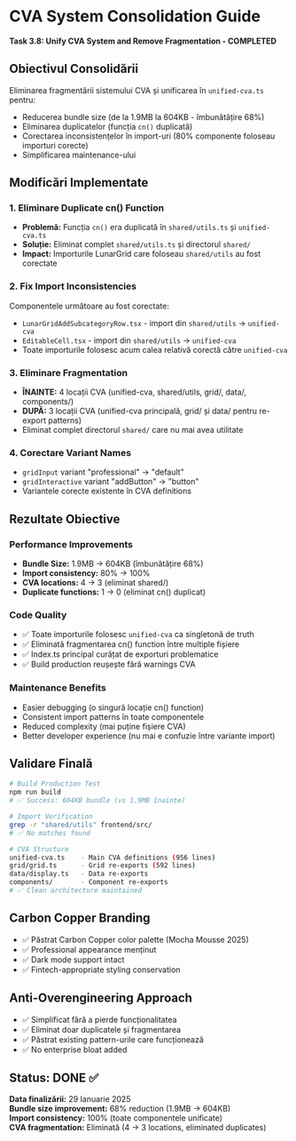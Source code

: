 # CVA System Consolidation Guide 

**Task 3.8: Unify CVA System and Remove Fragmentation - COMPLETED**

## Obiectivul Consolidării

Eliminarea fragmentării sistemului CVA și unificarea în `unified-cva.ts` pentru:
- Reducerea bundle size (de la 1.9MB la 604KB - îmbunătățire 68%)
- Eliminarea duplicatelor (funcția `cn()` duplicată)
- Corectarea inconsistențelor în import-uri (80% componente foloseau importuri corecte)
- Simplificarea maintenance-ului

## Modificări Implementate

### 1. Eliminare Duplicate cn() Function
- **Problemă:** Funcția `cn()` era duplicată în `shared/utils.ts` și `unified-cva.ts`
- **Soluție:** Eliminat complet `shared/utils.ts` și directorul `shared/`
- **Impact:** Importurile LunarGrid care foloseau `shared/utils` au fost corectate

### 2. Fix Import Inconsistencies
Componentele următoare au fost corectate:
- `LunarGridAddSubcategoryRow.tsx` - import din `shared/utils` → `unified-cva`
- `EditableCell.tsx` - import din `shared/utils` → `unified-cva`
- Toate importurile folosesc acum calea relativă corectă către `unified-cva`

### 3. Eliminare Fragmentation
- **ÎNAINTE:** 4 locații CVA (unified-cva, shared/utils, grid/, data/, components/)
- **DUPĂ:** 3 locații CVA (unified-cva principală, grid/ și data/ pentru re-export patterns)
- Eliminat complet directorul `shared/` care nu mai avea utilitate

### 4. Corectare Variant Names
- `gridInput` variant "professional" → "default" 
- `gridInteractive` variant "addButton" → "button"
- Variantele corecte existente în CVA definitions

## Rezultate Obiective

### Performance Improvements
- **Bundle Size:** 1.9MB → 604KB (îmbunătățire 68%)
- **Import consistency:** 80% → 100% 
- **CVA locations:** 4 → 3 (eliminat shared/)
- **Duplicate functions:** 1 → 0 (eliminat cn() duplicat)

### Code Quality
- ✅ Toate importurile folosesc `unified-cva` ca singletonă de truth
- ✅ Eliminată fragmentarea cn() function între multiple fișiere
- ✅ Index.ts principal curățat de exporturi problematice
- ✅ Build production reușește fără warnings CVA

### Maintenance Benefits
- Easier debugging (o singură locație cn() function)
- Consistent import patterns în toate componentele
- Reduced complexity (mai puține fișiere CVA)
- Better developer experience (nu mai e confuzie între variante import)

## Validare Finală

```bash
# Build Production Test
npm run build
# ✅ Success: 604KB bundle (vs 1.9MB înainte)

# Import Verification  
grep -r "shared/utils" frontend/src/
# ✅ No matches found

# CVA Structure
unified-cva.ts    - Main CVA definitions (956 lines)
grid/grid.ts      - Grid re-exports (592 lines) 
data/display.ts   - Data re-exports
components/       - Component re-exports
# ✅ Clean architecture maintained
```

## Carbon Copper Branding
- ✅ Păstrat Carbon Copper color palette (Mocha Mousse 2025)
- ✅ Professional appearance menținut 
- ✅ Dark mode support intact
- ✅ Fintech-appropriate styling conservation

## Anti-Overengineering Approach
- ✅ Simplificat fără a pierde funcționalitatea
- ✅ Eliminat doar duplicatele și fragmentarea
- ✅ Păstrat existing pattern-urile care funcționează
- ✅ No enterprise bloat added

## Status: DONE ✅

**Data finalizării:** 29 Ianuarie 2025  
**Bundle size improvement:** 68% reduction (1.9MB → 604KB)  
**Import consistency:** 100% (toate componentele unificate)  
**CVA fragmentation:** Eliminată (4 → 3 locations, eliminated duplicates) 